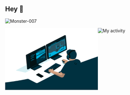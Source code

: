 <h2>Hey 👋</h2>
<p align="left">
  <img src="https://komarev.com/ghpvc/?username=Monster-007" alt="Monster-007" />
</p>

![My activity](https://github-readme-stats.vercel.app/api?username=Monster-007&show_icons=true&theme=aura)
<img align="left" alt="GIF" src="https://github.com/Monster-007/Monster-007/blob/master/code.gif?raw=true" width="300" height="200" />

